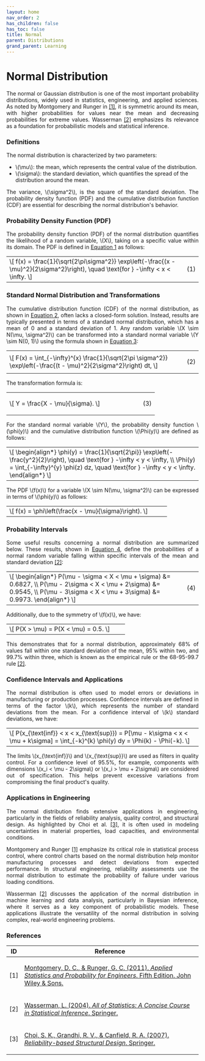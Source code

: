 ```yaml
---
layout: home
nav_order: 2
has_children: false
has_toc: false
title: Normal
parent: Distributions
grand_parent: Learning
---
```


<!--Don't delete this script-->
<script src="https://polyfill.io/v3/polyfill.min.js?features=es6"></script>
<script id="MathJax-script" async src="https://cdn.jsdelivr.net/npm/mathjax@3/es5/tex-mml-chtml.js"></script>
<!--Don't delete this script-->

<h1>Normal Distribution</h1>

<p align="justify">
The normal or Gaussian distribution is one of the most important probability distributions, widely used in statistics, engineering, and applied sciences. As noted by Montgomery and Runger in <a href="#ref1">[1]</a>, it is symmetric around its mean, with higher probabilities for values near the mean and decreasing probabilities for extreme values. Wasserman <a href="#ref2">[2]</a> emphasizes its relevance as a foundation for probabilistic models and statistical inference.
</p>

<h3>Definitions</h3>

<p align="justify">
The normal distribution is characterized by two parameters:
</p>

<ul>
    <li>\(\mu\): the mean, which represents the central value of the distribution.</li>
    <li>\(\sigma\): the standard deviation, which quantifies the spread of the distribution around the mean.</li>
</ul>

<p align="justify">
The variance, \(\sigma^2\), is the square of the standard deviation. The probability density function (PDF) and the cumulative distribution function (CDF) are essential for describing the normal distribution's behavior.
</p>

<h3>Probability Density Function (PDF)</h3>

<p align="justify">
The probability density function (PDF) of the normal distribution quantifies the likelihood of a random variable, \(X\), taking on a specific value within its domain. The PDF is defined in <a href="#eq1">Equation 1</a> as follows:
</p>

<table style="width:100%">
    <tr>
        <td style="width: 90%;">
            \[
            f(x) = \frac{1}{\sqrt{2\pi\sigma^2}} \exp\left(-\frac{(x - \mu)^2}{2\sigma^2}\right),
            \quad \text{for } -\infty < x < \infty.
            \]
        </td>
        <td style="width: 10%;">
            <p align="right" id="eq1">(1)</p>
        </td>
    </tr>
</table>

<h3>Standard Normal Distribution and Transformations</h3>

<p align="justify">
The cumulative distribution function (CDF) of the normal distribution, as shown in <a href="#eq2">Equation 2</a>, often lacks a closed-form solution. Instead, results are typically presented in terms of a standard normal distribution, which has a mean of 0 and a standard deviation of 1. Any random variable \(X \sim N(\mu, \sigma^2)\) can be transformed into a standard normal variable \(Y \sim N(0, 1)\) using the formula shown in <a href="#eq3">Equation 3</a>:
</p>

<table style="width:100%">
    <tr>
        <td style="width: 90%;">
            \[
            F(x) = \int_{-\infty}^{x} \frac{1}{\sqrt{2\pi \sigma^2}} 
            \exp\left(-\frac{(t - \mu)^2}{2\sigma^2}\right) dt,
            \]
        </td>
        <td style="width: 10%;">
            <p align="right" id="eq2">(2)</p>
        </td>
    </tr>
</table>

<p align="justify">The transformation formula is:</p>

<table style="width:100%">
    <tr>
        <td style="width: 90%;">
            \[
            Y = \frac{X - \mu}{\sigma}.
            \]
        </td>
        <td style="width: 10%;">
            <p align="right" id="eq3">(3)</p>
        </td>
    </tr>
</table>

<p align="justify">
For the standard normal variable \(Y\), the probability density function \(\phi(y)\) and the cumulative distribution function \(\Phi(y)\) are defined as follows:
</p>

<table style="width:100%">
    <tr>
        <td style="width: 90%;">
            \[
            \begin{align*}
            \phi(y) = \frac{1}{\sqrt{2\pi}} \exp\left(-\frac{y^2}{2}\right), \quad \text{for } -\infty < y < \infty, \\
            \Phi(y) = \int_{-\infty}^{y} \phi(z) dz, \quad \text{for } -\infty < y < \infty.
            \end{align*}
            \]
        </td>
    </tr>
</table>

<p align="justify">
The PDF \(f(x)\) for a variable \(X \sim N(\mu, \sigma^2)\) can be expressed in terms of \(\phi(y)\) as follows:
</p>

<table style="width:100%">
    <tr>
        <td style="width: 90%;">
            \[
            f(x) = \phi\left(\frac{x - \mu}{\sigma}\right).
            \]
        </td>
    </tr>
</table>

<h3>Probability Intervals</h3>

<p align="justify">
Some useful results concerning a normal distribution are summarized below. These results, shown in <a href="#eq4">Equation 4</a>, define the probabilities of a normal random variable falling within specific intervals of the mean and standard deviation <a href="#ref2">[2]</a>:
</p>

<table style="width:100%">
    <tr>
        <td style="width: 90%;">
            \[
            \begin{align*}
            P(\mu - \sigma < X < \mu + \sigma) &= 0.6827, \\
            P(\mu - 2\sigma < X < \mu + 2\sigma) &= 0.9545, \\
            P(\mu - 3\sigma < X < \mu + 3\sigma) &= 0.9973.
            \end{align*}
            \]
        </td>
        <td style="width: 10%;">
            <p align="right" id="eq4">(4)</p>
        </td>
    </tr>
</table>

<p align="justify">
Additionally, due to the symmetry of \(f(x)\), we have:
</p>

<table style="width:100%">
    <tr>
        <td style="width: 90%;">
            \[
            P(X > \mu) = P(X < \mu) = 0.5.
            \]
        </td>
    </tr>
</table>

<p align="justify">
This demonstrates that for a normal distribution, approximately 68% of values fall within one standard deviation of the mean, 95% within two, and 99.7% within three, which is known as the empirical rule or the 68-95-99.7 rule <a href="#ref2">[2]</a>.
</p>

<h3>Confidence Intervals and Applications</h3>

<p align="justify">
The normal distribution is often used to model errors or deviations in manufacturing or production processes. Confidence intervals are defined in terms of the factor \(k\), which represents the number of standard deviations from the mean. For a confidence interval of \(k\) standard deviations, we have:
</p>

<table style="width:100%">
    <tr>
        <td style="width: 90%;">
            \[
            P(x_{\text{inf}} < x < x_{\text{sup}}) = P[\mu - k\sigma < x < \mu + k\sigma] = \int_{-k}^{k} \phi(y) dy = \Phi(k) - \Phi(-k).
            \]
        </td>
    </tr>
</table>

<p align="justify">
The limits \(x_{\text{inf}}\) and \(x_{\text{sup}}\) are used as filters in quality control. For a confidence level of 95.5%, for example, components with dimensions \(x_i < \mu - 2\sigma\) or \(x_i > \mu + 2\sigma\) are considered out of specification. This helps prevent excessive variations from compromising the final product's quality.
</p>

<h3>Applications in Engineering</h3>

<p align="justify">
The normal distribution finds extensive applications in engineering, particularly in the fields of reliability analysis, quality control, and structural design. As highlighted by Choi et al. <a href="#ref3">[3]</a>, it is often used in modeling uncertainties in material properties, load capacities, and environmental conditions. 
</p>

<p align="justify">
Montgomery and Runger <a href="#ref1">[1]</a> emphasize its critical role in statistical process control, where control charts based on the normal distribution help monitor manufacturing processes and detect deviations from expected performance. In structural engineering, reliability assessments use the normal distribution to estimate the probability of failure under various loading conditions.
</p>

<p align="justify">
Wasserman <a href="#ref2">[2]</a> discusses the application of the normal distribution in machine learning and data analysis, particularly in Bayesian inference, where it serves as a key component of probabilistic models. These applications illustrate the versatility of the normal distribution in solving complex, real-world engineering problems.
</p>

<h3>References</h3>

<table>
    <thead>
        <tr>
            <th>ID</th>
            <th>Reference</th>
        </tr>
    </thead>
    <tbody>
        <tr>
            <td><p align="center" id="ref1">[1]</p></td>
            <td><p align="left"><a href="https://www.amazon.com/Douglas-Montgomery-George-Runger-Probability/dp/B004VG3ZT2" target="_blank" rel="noopener noreferrer">Montgomery, D. C., & Runger, G. C. (2011). <i>Applied Statistics and Probability for Engineers</i>. Fifth Edition. John Wiley & Sons.</a></p></td>
        </tr>
        <tr>
            <td><p align="center" id="ref2">[2]</p></td>
            <td><p align="left"><a href="https://link.springer.com/book/10.1007/978-1-4612-2560-7" target="_blank" rel="noopener noreferrer">Wasserman, L. (2004). <i>All of Statistics: A Concise Course in Statistical Inference</i>. Springer.</a></p></td>
        </tr>
        <tr>
            <td><p align="center" id="ref3">[3]</p></td>
            <td><p align="left"><a href="https://link.springer.com/book/10.1007/978-1-84628-445-8" target="_blank" rel="noopener noreferrer">Choi, S. K., Grandhi, R. V., & Canfield, R. A. (2007). <i>Reliability-based Structural Design</i>. Springer.</a></p></td>
        </tr>
    </tbody>
</table>
